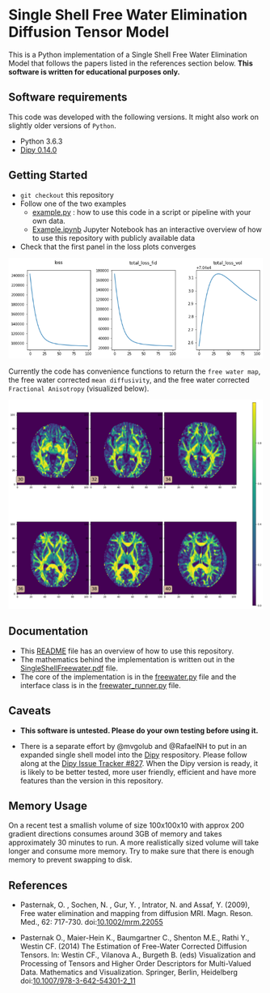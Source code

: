 # Single Shell Free Water Elimination Diffusion Tensor Model 

This is a Python implementation of a Single Shell Free Water Elimination Model
that follows the papers listed in the references section below. **This software
is written for educational purposes only.**  

## Software requirements

This code was developed with the following versions. It might also work on slightly older versions of `Python`.

* Python 3.6.3
* [Dipy 0.14.0](http://nipy.org/dipy/index.html)

## Getting Started

* `git checkout` this repository
* Follow one of the two examples
  * [example.py](example.py) : how to use this code in a script or pipeline with your own data.
  * [Example.ipynb](notebooks/Example.ipynb) Jupyter Notebook has an interactive overview of how to use this repository with publicly available data
* Check that the first panel in the loss plots converges

![Loss function](./loss_function.png)

Currently the code has convenience functions to return the `free water map`, the free water corrected `mean diffusivity`, and the free water corrected `Fractional Anisotropy` (visualized below).  

![Free water corrected FA](./fw_fa.png)


## Documentation

* This [README](README.md) file has an overview of how to use this repository. 
* The mathematics behind the implementation is written out in the [SingleShellFreewater.pdf](./doc/SingleShellFreeWater.pdf) file. 
* The core of the implementation is in the [freewater.py](./pymods/freewater.py) file and the interface class is in the [freewater\_runner.py](./pymods/freewater_runner.py) file. 

## Caveats
* **This software is untested. Please do your own testing before using it.**

* There is a separate effort by @mvgolub and @RafaelNH to put in an expanded
single shell model into the [Dipy](http://nipy.org/dipy/index.html)
respository. Please follow along at the [Dipy Issue Tracker
#827](https://github.com/nipy/dipy/issues/827). When the Dipy version is ready,
it is likely to be better tested, more user friendly, efficient and have more
features than the version in this repository.

## Memory Usage

On a recent test a smallish volume of size 100x100x10 with approx 200 gradient
directions consumes around 3GB of memory and takes approximately 30 minutes to
run. A more realistically sized volume will take longer and consume more
memory. Try to make sure that there is enough memory to prevent swapping to
disk. 


## References

* Pasternak, O. , Sochen, N. , Gur, Y. , Intrator, N. and Assaf, Y. (2009), Free water elimination and mapping from diffusion MRI. Magn. Reson. Med., 62: 717-730. doi:[10.1002/mrm.22055](https://doi.org/10.1002/mrm.22055)

* Pasternak O., Maier-Hein K., Baumgartner C., Shenton M.E., Rathi Y., Westin CF. (2014) The Estimation of Free-Water Corrected Diffusion Tensors. In: Westin CF., Vilanova A., Burgeth B. (eds) Visualization and Processing of Tensors and Higher Order Descriptors for Multi-Valued Data. Mathematics and Visualization. Springer, Berlin, Heidelberg doi:[10.1007/978-3-642-54301-2\_11](https://doi.org/10.1007/978-3-642-54301-2_11)


